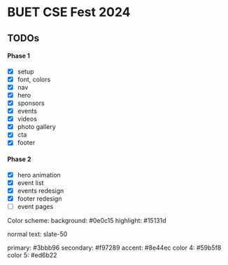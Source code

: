 # BUET CSE Fest 2024

## TODOs

#### Phase 1

- [x] setup
- [x] font, colors
- [x] nav
- [x] hero
- [x] sponsors
- [x] events
- [x] videos
- [x] photo gallery
- [x] cta
- [x] footer

#### Phase 2

- [x] hero animation
- [x] event list
- [x] events redesign
- [x] footer redesign
- [ ] event pages

Color scheme:
background: #0e0c15
highlight: #15131d

normal text: slate-50

primary: #3bbb96
secondary: #f97289
accent: #8e44ec
color 4: #59b5f8
color 5: #ed6b22
